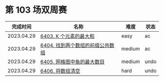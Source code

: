 # 第 103 场双周赛

**完成时间**|**名称**|**难度**|**状态**
------------|--------|--------|--------
2023.04.29|[6403. K 个元素的最大和](./6403.%20查询网格图中每一列的宽度)|easy|ac
2023.04.29|[6404. 找到两个数组的前缀公共数组](./6404.%20找到两个数组的前缀公共数组)|medium|ac
2023.04.29|[6405. 网格图中鱼的最大数目](./6405.%20网格图中鱼的最大数目)|medium|undo
2023.04.29|[6406. 将数组清空](./6406.%20将数组清空)|hard|undo
